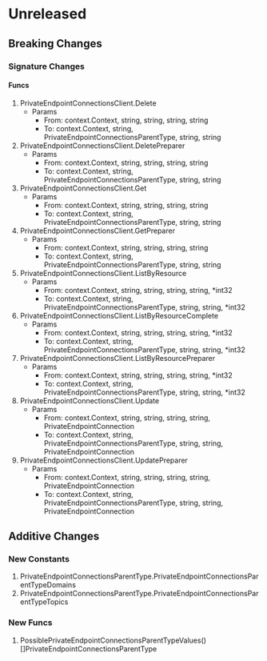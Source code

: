# Unreleased

## Breaking Changes

### Signature Changes

#### Funcs

1. PrivateEndpointConnectionsClient.Delete
	- Params
		- From: context.Context, string, string, string, string
		- To: context.Context, string, PrivateEndpointConnectionsParentType, string, string
1. PrivateEndpointConnectionsClient.DeletePreparer
	- Params
		- From: context.Context, string, string, string, string
		- To: context.Context, string, PrivateEndpointConnectionsParentType, string, string
1. PrivateEndpointConnectionsClient.Get
	- Params
		- From: context.Context, string, string, string, string
		- To: context.Context, string, PrivateEndpointConnectionsParentType, string, string
1. PrivateEndpointConnectionsClient.GetPreparer
	- Params
		- From: context.Context, string, string, string, string
		- To: context.Context, string, PrivateEndpointConnectionsParentType, string, string
1. PrivateEndpointConnectionsClient.ListByResource
	- Params
		- From: context.Context, string, string, string, string, *int32
		- To: context.Context, string, PrivateEndpointConnectionsParentType, string, string, *int32
1. PrivateEndpointConnectionsClient.ListByResourceComplete
	- Params
		- From: context.Context, string, string, string, string, *int32
		- To: context.Context, string, PrivateEndpointConnectionsParentType, string, string, *int32
1. PrivateEndpointConnectionsClient.ListByResourcePreparer
	- Params
		- From: context.Context, string, string, string, string, *int32
		- To: context.Context, string, PrivateEndpointConnectionsParentType, string, string, *int32
1. PrivateEndpointConnectionsClient.Update
	- Params
		- From: context.Context, string, string, string, string, PrivateEndpointConnection
		- To: context.Context, string, PrivateEndpointConnectionsParentType, string, string, PrivateEndpointConnection
1. PrivateEndpointConnectionsClient.UpdatePreparer
	- Params
		- From: context.Context, string, string, string, string, PrivateEndpointConnection
		- To: context.Context, string, PrivateEndpointConnectionsParentType, string, string, PrivateEndpointConnection

## Additive Changes

### New Constants

1. PrivateEndpointConnectionsParentType.PrivateEndpointConnectionsParentTypeDomains
1. PrivateEndpointConnectionsParentType.PrivateEndpointConnectionsParentTypeTopics

### New Funcs

1. PossiblePrivateEndpointConnectionsParentTypeValues() []PrivateEndpointConnectionsParentType
